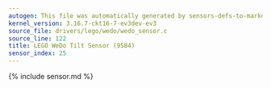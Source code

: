 ```yaml
---
autogen: This file was automatically generated by sensors-defs-to-markdown.py
kernel_version: 3.16.7-ckt16-7-ev3dev-ev3
source_file: drivers/lego/wedo/wedo_sensor.c
source_line: 122
title: LEGO WeDo Tilt Sensor (9584)
sensor_index: 25
---
```


{% include sensor.md %}
